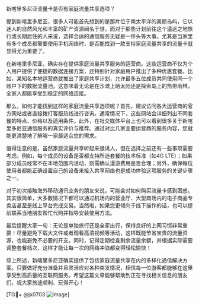 新喀里多尼亚流量卡是否有家庭流量共享选项？

提到新喀里多尼亚，很多人可能首先想到的是那片位于南太平洋的美丽岛屿，它以迷人的自然风光和丰富的矿产资源闻名于世。而对于那些计划前往这个遥远之地旅行或长期居住的人来说，选择合适的通信服务无疑是一件头等大事。尤其是当家里有多个成员都需要使用手机网络时，是否能找到一款支持家庭流量共享的流量卡就显得尤为重要了。

在新喀里多尼亚，确实存在提供家庭流量共享服务的运营商。这些运营商不仅为个人用户提供了便捷的数据连接方案，还特别针对家庭用户推出了多种优惠套餐。比如，某知名本地运营商就推出了家庭共享计划，允许最多五位成员共同使用同一个账户下的数据流量池。这意味着无论是在沙滩上晒太阳还是探索岛上的热带雨林，全家人都能享受到稳定的网络连接。

那么，如何才能找到这样的家庭流量共享选项呢？首先，建议访问各大运营商的官方网站或者直接拨打客服热线进行咨询。通常情况下，这些网站会详细列出不同套餐的特点、价格以及适用条件。此外，在社交媒体平台上也可以看到很多关于新喀里多尼亚通信服务的真实评价与推荐。通过对比几家主要运营商的服务内容，您就能更清楚地了解哪一家最适合您的需求。

值得注意的是，虽然家庭流量共享听起来很诱人，但在选择之前还有一些事项需要考虑。例如，每个成员的设备是否都支持所选套餐的技术标准（如4G LTE）；如果部分成员经常不在本地范围内活动，则需确认漫游费用是否合理；另外，确保每位使用者都能正确设置自己的设备来接入共享网络也是成功体验这项服务的关键步骤之一。

对于初次接触海外移动通讯业务的朋友来说，可能会对如何购买流量卡感到困惑。其实很简单，大多数情况下都可以通过机场内的营业厅、大型商场内的电子商品专卖店甚至是线上平台完成交易。当然啦，如果您更倾向于线下操作的话，也可以提前联系当地朋友帮忙代购并指导安装使用方法。

最后提醒大家一句：无论是单独旅行还是全家出行，保持良好的上网习惯非常重要！尽量避免下载大文件或者观看高清视频等活动，这样既能节省宝贵的流量资源，也能避免不必要的开支。同时，记得定期检查剩余流量余额，并根据实际需要调整套餐档次，这样才能让每一次的网络冲浪都变得轻松愉快！

综上所述，新喀里多尼亚确实提供了包括家庭流量共享在内的多样化通信解决方案。只要做好充分准备并且灵活应对各种突发情况，相信每一位游客都能够在这里享受到高质量的互联网服务。希望这篇文章能够帮助到正在寻找相关信息的朋友们，祝大家旅途顺利、玩得开心！

[TG💪+ @jx0703 ![Image](https://github.com/user-attachments/assets/dbca1d08-cadb-493c-b0ec-ad6f7a83f270)]